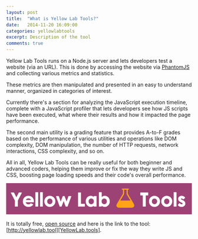 ```yaml
---
layout: post
title:  "What is Yellow Lab Tools?"
date:   2014-11-20 16:09:00
categories: yellowlabtools
excerpt: Description of the tool
comments: true
---
```


Yellow Lab Tools runs on a Node.js server and lets developers test a website (via an URL). This is done by accessing the website via [PhantomJS][phantomjs] and collecting various metrics and statistics.

These metrics are then manipulated and presented in an easy to understand manner, organized in categories of interest.

Currently there's a section for analyzing the JavaScript execution timeline, complete with a JavaScript profiler that lets developers see how JS scripts have been executed, what where their results and how it impacted the page performance.

The second main utility is a grading feature that provides A-to-F grades based on the performance of various utilities and operations like DOM complexity, DOM manipulation, the number of HTTP requests, network interactions, CSS complexity, and so on.

All in all, Yellow Lab Tools can be really useful for both beginner and advanced coders, helping them improve or fix the way they write JS and CSS, boosting page loading speeds and their code's overall performance.

![YellowLabTools logo](/assets/logo-large.png)

It is totally free, [open source][github/yellowlabtools] and here is the link to the tool: [http://yellowlab.tool][YellowLab.tools].

[YellowLab.tools]:          http://yellowlab.tools
[github/yellowlabtools]:    https://github.com/gmetais/YellowLabTools
[phantomjs]:                http://phantomjs.org/
